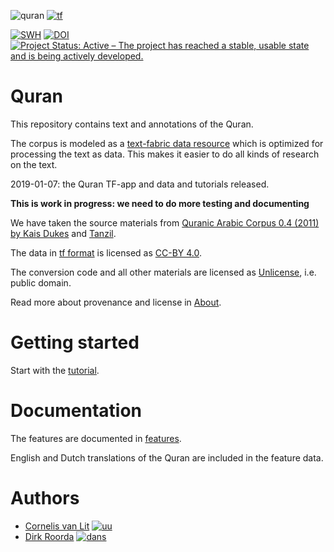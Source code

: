 ![quran](docs/images/quran.png)
[![tf](docs/images/tf-small.png)](https://github.com/annotation/text-fabric)

[![SWH](https://archive.softwareheritage.org/badge/origin/https://github.com/q-ran/quran/)](https://archive.softwareheritage.org/browse/origin/https://github.com/q-ran/quran/)
[![DOI](https://zenodo.org/badge/164148228.svg)](https://doi.org/10.5281/zenodo.2532177)
[![Project Status: Active – The project has reached a stable, usable state and is being actively developed.](https://www.repostatus.org/badges/latest/active.svg)](https://www.repostatus.org/#active)

# Quran

This repository contains text and annotations of the Quran.

The corpus is modeled as a
[text-fabric data resource](https://github.com/annotation/text-fabric)
which is optimized for processing the text as data.
This makes it easier to do all kinds of research on the text.

2019-01-07: the Quran TF-app and data and tutorials released.

**This is work in progress: we need to do more testing and documenting**


We have taken the source materials from
[Quranic Arabic Corpus 0.4 (2011) by Kais Dukes](http://corpus.quran.com)
and
[Tanzil](http://tanzil.net/docs/tanzil_project).

The data in
[tf format](https://annotation.github.io/text-fabric/tf/about/fileformats.html)
is licensed as
[CC-BY 4.0](https://creativecommons.org/licenses/by/4.0/).

The conversion code and all other materials are licensed as
[Unlicense](http://unlicense.org), i.e. public domain.

Read more about provenance and license in
[About](docs/about.md).

Getting started
===============
Start with the
[tutorial](https://nbviewer.jupyter.org/github/q-ran/quran/blob/master/tutorial/start.ipynb).

# Documentation

The features are documented in
[features](docs/features.md).

English and Dutch translations of the Quran are included in the feature data.

# Authors

*   [Cornelis van Lit](http://uu.academia.edu/LWCornelisEricvanLit)
    [![uu](docs/images/uu-small.png)](https://www.uu.nl/en/research/religious-studies/islam-and-arabic)
*   [Dirk Roorda](https://github.com/dirkroorda)
    [![dans](docs/images/dans-small.png)](https://dans.knaw.nl/en/about/research-and-innovation/research-and-innovation)
